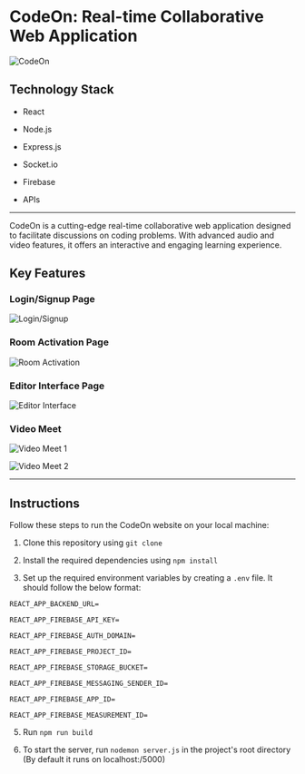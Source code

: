   

# CodeOn: Real-time Collaborative Web Application

  

![CodeOn](https://user-images.githubusercontent.com/76893116/185206393-101abb1b-8a0f-4aa7-8ea4-c48c3a7ba57e.png)

  

## Technology Stack

- React

- Node.js

- Express.js

- Socket.io

- Firebase

- APIs

  

---

  

CodeOn is a cutting-edge real-time collaborative web application designed to facilitate discussions on coding problems. With advanced audio and video features, it offers an interactive and engaging learning experience.

  

## Key Features

  

### Login/Signup Page

  

![Login/Signup](https://user-images.githubusercontent.com/76893116/185209075-2c6a9117-e54e-4c89-bec0-a21f8dcc23af.png)

  

### Room Activation Page

  

![Room Activation](https://user-images.githubusercontent.com/76893116/185209360-ac461e93-1793-45db-95d1-64e26a7163c0.png)

  

### Editor Interface Page

  

![Editor Interface](https://user-images.githubusercontent.com/76893116/185210384-f972f663-6cf4-4073-8967-917d1f2d59a5.png)

  

### Video Meet

  

![Video Meet 1](https://user-images.githubusercontent.com/76893116/185211014-1ead314e-cf16-48ce-8375-8abfd30e7ba7.png)

  

![Video Meet 2](https://user-images.githubusercontent.com/76893116/185211278-ef9bd7c6-3117-4c04-8ce4-4e6db8281394.png)

  

---

  

## Instructions

  

Follow these steps to run the CodeOn website on your local machine:

  

1. Clone this repository using `git clone`

2. Install the required dependencies using `npm install`

3. Set up the required environment variables by creating a `.env` file. It should follow the below format:

`REACT_APP_BACKEND_URL=`

`REACT_APP_FIREBASE_API_KEY=`

`REACT_APP_FIREBASE_AUTH_DOMAIN=`

`REACT_APP_FIREBASE_PROJECT_ID=`

`REACT_APP_FIREBASE_STORAGE_BUCKET=`

`REACT_APP_FIREBASE_MESSAGING_SENDER_ID=`

`REACT_APP_FIREBASE_APP_ID=`

`REACT_APP_FIREBASE_MEASUREMENT_ID=`
  

5. Run `npm run build`

6. To start the server, run `nodemon server.js` in the project's root directory (By default it runs on localhost:/5000)